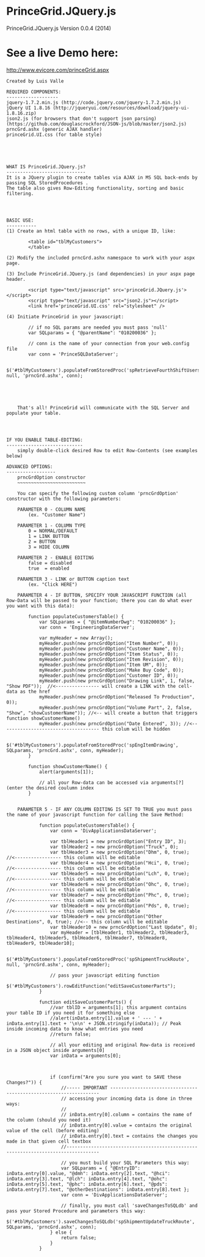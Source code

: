 PrinceGrid.JQuery.js
====================
PrinceGrid.JQuery.js Version 0.0.4 (2014)


See a live Demo here:
=====================
http://www.evicore.com/princeGrid.aspx


    Created by Luis Valle

    REQUIRED COMPONENTS:
    -------------------
    jquery-1.7.2.min.js (http://code.jquery.com/jquery-1.7.2.min.js)
    jQuery UI 1.8.16 (http://jqueryui.com/resources/download/jquery-ui-1.8.16.zip)
    json2.js (for browsers that don't support json parsing) (https://github.com/douglascrockford/JSON-js/blob/master/json2.js)
    prncGrd.ashx (generic AJAX handler)
    princeGrid.UI.css (for table style)





    WHAT IS PrinceGrid.JQuery.js?
    -----------------------------
    It is a JQuery plugin to create tables via AJAX in MS SQL back-ends by passing SQL StoredProcedures .
    The table also gives Row-Editing functionality, sorting and basic filtering.




    BASIC USE:
    -----------
    (1) Create an html table with no rows, with a unique ID, like:

            <table id="tblMyCustomers">
            </table>

    (2) Modify the included prncGrd.ashx namespace to work with your aspx page.

    (3) Include PrinceGrid.JQuery.js (and dependencies) in your aspx page header.
        
            <script type="text/javascript" src='princeGrid.JQuery.js'></script>
            <script type="text/javascript" src="json2.js"></script>
            <link href='princeGrid.UI.css' rel="stylesheet" />

    (4) Initiate PrinceGrid in your javascript:

            // if no SQL params are needed you must pass 'null'
            var SQLparams = { "@parentName": "010200036" };

            // conn is the name of your connection from your web.config file
            var conn = 'PrinceSQLDataServer';

            $('#tblMyCustomers').populateFromStoredProc('spRetrieveFourthShiftUsersPmc', null, 'prncGrd.ashx', conn); 





        That's all! PrinceGrid will communicate with the SQL Server and populate your table.




    IF YOU ENABLE TABLE-EDITING:
    ----------------------------
        simply double-click desired Row to edit Row-Contents (see examples below)

    ADVANCED OPTIONS:
    ------------------
        prncGrdOption constructor
        ~~~~~~~~~~~~~~~~~~~~~~~~~

        You can specify the following custom column 'prncGrdOption' constructor with the following parameters:

        PARAMETER 0 - COLUMN NAME
            (ex. "Customer Name")

        PARAMETER 1 - COLUMN TYPE
            0 = NORMAL/DEFAULT
            1 = LINK BUTTON
            2 = BUTTON
            3 = HIDE COLUMN

        PARAMETER 2 - ENABLE EDITING
            false = disabled
            true  = enabled

        PARAMETER 3 - LINK or BUTTON caption text
            (ex. "Click HERE")

        PARAMETER 4 - IF BUTTON, SPECIFY YOUR JAVASCRIPT FUNCTION (all Row-Data will be passed to your function; there you can do what ever you want with this data):
            
            function populateCustomersTable() {
                var SQLparams = { "@itemNumberDwg": "010200036" };
                var conn = 'EngineeringDataServer';

                var myHeader = new Array();
                myHeader.push(new prncGrdOption("Item Number", 0));
                myHeader.push(new prncGrdOption("Customer Name", 0));
                myHeader.push(new prncGrdOption("Item Status", 0));
                myHeader.push(new prncGrdOption("Item Revision", 0));
                myHeader.push(new prncGrdOption("Item UM", 0));
                myHeader.push(new prncGrdOption("Make Buy Code", 0));
                myHeader.push(new prncGrdOption("Customer ID", 0));
                myHeader.push(new prncGrdOption("Drawing Link", 1, false, "Show PDF"));  //<---------------- will create a LINK with the cell-data as the href
                myHeader.push(new prncGrdOption("Released To Production", 0)); 
                myHeader.push(new prncGrdOption("Volume Part", 2, false, "Show", "showCustomerName")); //<-- will create a button that triggers function showCustomerName()
                myHeader.push(new prncGrdOption("Date Entered", 3)); //<------------------------------------ this colum will be hidden

                $('#tblMyCustomers').populateFromStoredProc('spEngItemDrawing', SQLparams, 'prncGrd.ashx', conn, myHeader);
            }
            
            function showCustomerName() {
                alert(arguments[1]);

                // all your Row-data can be accessed via arguments[?] (enter the desired coulumn index
            }

            
        PARAMETER 5 - IF ANY COLUMN EDITING IS SET TO TRUE you must pass the name of your javascript function for calling the Save Method:
            
                function populateCustomersTable() {
                    var conn = 'DivApplicationsDataServer';

                    var tblHeader1 = new prncGrdOption("Entry ID", 3);
                    var tblHeader2 = new prncGrdOption("Truck", 0);
                    var tblHeader3 = new prncGrdOption("Dhm", 0, true); //<----------------- this column will be editable
                    var tblHeader4 = new prncGrdOption("Hci", 0, true); //<----------------- this column will be editable
                    var tblHeader5 = new prncGrdOption("Lch", 0, true); //<----------------- this column will be editable
                    var tblHeader6 = new prncGrdOption("Ohc", 0, true); //<----------------- this column will be editable
                    var tblHeader7 = new prncGrdOption("Phc", 0, true); //<----------------- this column will be editable
                    var tblHeader8 = new prncGrdOption("Pds", 0, true); //<----------------- this column will be editable
                    var tblHeader9 = new prncGrdOption("Other Destinations", 0, true); //<-- this column will be editable
                    var tblHeader10 = new prncGrdOption("Last Update", 0);
                    var myHeader = [tblHeader1, tblHeader2, tblHeader3, tblHeader4, tblHeader5, tblHeader6, tblHeader7, tblHeader8, tblHeader9, tblHeader10];
                
                    $('#tblMyCustomers').populateFromStoredProc('spShipmentTruckRoute', null, 'prncGrd.ashx', conn, myHeader);

                    // pass your javascript editing function
                    $('#tblMyCustomers').rowEditFunction("editSaveCustomerParts");
                }

                function editSaveCustomerParts() {
                    //var tblID = arguments[1]; this argument contains your table ID if you need it for something else                    
                    //alert(inData.entry[1].value + ' --- ' + inData.entry[1].text + '\n\n' + JSON.stringify(inData)); // Peak inside incoming data to know what entries you need
                    //return false;

                    // all your editing and original Row-data is received in a JSON object inside arguments[0]
                    var inData = arguments[0];

                    

                    if (confirm("Are you sure you want to SAVE these Changes?")) {
                        //----- IMPORTANT ------------------------------------------------------------------
                        // accessing your incoming data is done in three ways:
                        //
                        // inData.entry[0].column = contains the name of the column (should you need it)
                        // inData.entry[0].value = contains the original value of the cell (before editing)
                        // inData.entry[0].text = contains the changes you made in that given cell textbox
                        //----------------------------------------------------------------------------------

                        // you must build your SQL Parameters this way:
                        var SQLparams = { "@EntryID": inData.entry[0].value, "@dmh": inData.entry[2].text, "@hci": inData.entry[3].text, "@lch": inData.entry[4].text, "@ohc": inData.entry[5].text, "@phc": inData.entry[6].text, "@pds": inData.entry[7].text, "@otherDestinations": inData.entry[8].text };
                        var conn = 'DivApplicationsDataServer';

                        // finally, you must call 'saveChangesToSQLdb' and pass your Stored Procedure and parameters this way:
                        $('#tblMyCustomers').saveChangesToSQLdb('spShipmentUpdateTruckRoute', SQLparams, 'prncGrd.ashx', conn);
                    } else {
                        return false;
                    }
                }

        
